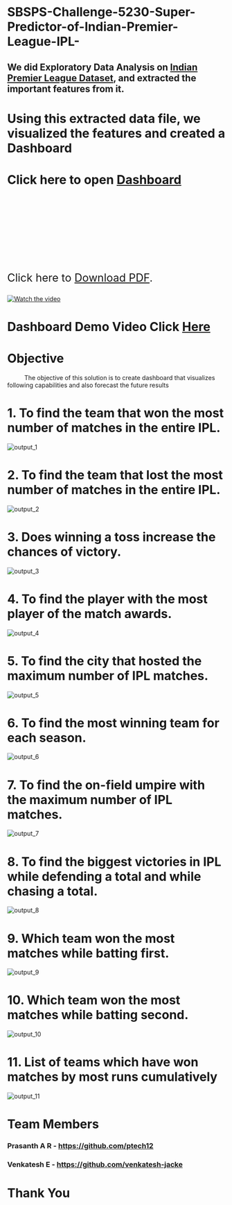 # SBSPS-Challenge-5230-Super-Predictor-of-Indian-Premier-League-IPL-

## We did Exploratory Data Analysis on [Indian Premier League Dataset](https://github.com/smartinternz02/SBSPS-Challenge-5230-Super-Predictor-of-Indian-Premier-League-IPL-/blob/master/matches-DATASET.csv), and extracted the important features from it.

# Using this extracted data file, we visualized the features and created a Dashboard
# Click here to open [Dashboard](https://github.com/smartinternz02/SBSPS-Challenge-5230-Super-Predictor-of-Indian-Premier-League-IPL-/blob/master/Dashboard.pdf)
<object data="Dashboard.pdf" type="application/pdf" width="700px" height="700px">
    <embed src="https://github.com/smartinternz02/SBSPS-Challenge-5230-Super-Predictor-of-Indian-Premier-League-IPL-/Dashboard.pdf">
        <p style="font-size:25px;">Click here to <a href="https://github.com/smartinternz02/SBSPS-Challenge-5230-Super-Predictor-of-Indian-Premier-League-IPL-/raw/master/Dashboard.pdf">Download PDF</a>. </p>
    </embed>
</object>

<!-- https://drive.google.com/file/d/1XuPefzF9RePBK__5kADv1LM_mkC7sBAt/view?usp=sharing 1fGsW31LoHTwjjufiWmZYTuKTkY0TWLBw -->
[![Watch the video](https://drive.google.com/uc?export=view&id=1fGsW31LoHTwjjufiWmZYTuKTkY0TWLBw)](https://youtu.be/kTsoTImxmhc?target=_blank)


# Dashboard Demo Video Click [Here](https://youtu.be/kTsoTImxmhc)



# Objective
&nbsp;&nbsp;&nbsp;&nbsp;&nbsp;&nbsp;&nbsp;&nbsp;&nbsp;&nbsp;The objective of this solution is to create dashboard that visualizes following capabilities and also forecast the future results 
# 1. To find the team that won the most number of matches in the entire IPL. 
![output_1](images/task-01.png)
# 2. To find the team that lost the most number of matches in the entire IPL. 
![output_2](images/task-02.png)

# 3. Does winning a toss increase the chances of victory.
![output_3](images/task-03.png)

# 4. To find the player with the most player of the match awards. 
![output_4](images/task-04.png)

# 5. To find the city that hosted the maximum number of IPL matches. 
![output_5](images/task-05.png)

# 6. To find the most winning team for each season. 
![output_6](images/task-06.png)

# 7. To find the on-field umpire with the maximum number of IPL matches. 
![output_7](images/task-07.png)

# 8. To find the biggest victories in IPL while defending a total and while chasing a total. 
![output_8](images/task-08.png)

# 9. Which team won the most matches while batting first. 
![output_9](images/task-09.png)

# 10. Which team won the most matches while batting second. 
![output_10](images/task-10.png)

# 11. List of teams which have won matches by most runs cumulatively 
![output_11](images/task-11.png)

# Team Members
### Prasanth A R - https://github.com/ptech12
### Venkatesh E  - https://github.com/venkatesh-jacke

# Thank You

<!-- <div style="text-align: left">
1. To find the team that won the most number of matches in the entire IPL. 
2. To find the team that lost the most number of matches in the entire IPL. 
3. Does winning a toss increase the chances of victory. 
4. To find the player with the most player of the match awards. 
5. To find the city that hosted the maximum number of IPL matches. 
6. To find the most winning team for each season. 
7. To find the on-field umpire with the maximum number of IPL matches. 
8. To find the biggest victories in IPL while defending a total and while chasing a total. 
9. Which team won the most matches while batting first. 
10. Which team won the most matches while batting second. 
11. List of teams which have won matches by most runs cumulatively 
</div> -->




<!-- <a href="https://youtu.be/kTsoTImxmhc"><button target="_blank">Demo Video</button></a> -->

<!-- 
## Proposed Solution Working Flow
<div align="center">
<img src="https://www.researchgate.net/profile/Jayash-Sharma/publication/335572825/figure/fig1/AS:846755302215682@1578893604900/Block-Diagram-for-Proposed-Model.ppm" alt="sol-flow" hight="100" width="350"/>
</div>

## Project Workflow Diagram
<div align="center">
<img src="https://drive.google.com/uc?export=view&id=1Yr4yPMYReyavstmbkC9LPez2xiL3hBYM" alt="proj-flow" hight="100" width="500"/>
</div>

# Experimental Investigations
<div style="font-size:25px;">While analysiing the solution for this problem we have found some unwanted and some 
duplicate data that need to  be processed in a manner such that to get a accurate results. 
So, that we have removed some unwanted data also merged the duplicate data. In our 
project there are such constratints which can affect the analysis such as</div>

* There are some IPL Teams which changes their name at some seasons Eg: Delhi Daredevils, Royal Challengers Banglore, Sunrises Hyderabad etc... 
* There are some new IPL Teams which played for only few ipl seasons Eg: Kochi Tuskers 
Kerala etc.. 
* There is also teams like Pune Warriors played for some season. 
* There is also some teams like chennai and Rajasthan got banned for couple of years. 
* There evolved a 2 teams Gujarat Lions and  Rising Pune Spergiants which was  replacing 
the Chennai and Rajasthan.  -->
